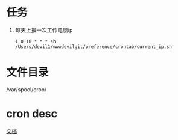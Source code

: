 # 任务

1. 每天上报一次工作电脑ip 
    ``` shell
    1 0 18 * * * sh /Users/devil1/wwwdevilgit/preference/crontab/current_ip.sh
    ```


# 文件目录
/var/spool/cron/


# cron desc
[文档](https://www.runoob.com/linux/linux-comm-crontab.html)


